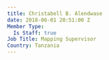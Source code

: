 ```yaml
---
title: Christabell B. Alendwase
date: 2018-06-01 20:51:00 Z
Member Type:
  Is Staff: true
Job Title: Mapping Supervisor
Country: Tanzania
---
```


